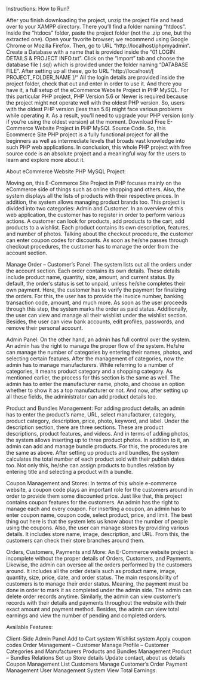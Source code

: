 Instructions: How to Run?

After you finish downloading the project, unzip the project file and head over to your XAMPP directory.
There you’ll find a folder naming “htdocs”.
Inside the “htdocs” folder, paste the project folder (not the .zip one, but the extracted one).
Open your favorite browser; we recommend using Google Chrome or Mozilla Firefox.
Then, go to URL “http://localhost/phpmyadmin“.
Create a Database with a name that is provided inside the “01 LOGIN DETAILS & PROJECT INFO.txt”.
Click on the “Import” tab and choose the database file (.sql) which is provided under the folder naming “DATABASE FILE”.
After setting up all these, go to URL “http://localhost/[ PROJECT_FOLDER_NAME ]/“
All the login details are provided inside the project folder, check that out and enter in order to use it.
And there you have it, a full setup of the eCommerce Website Project in PHP MySQL. For this particular PHP project, PHP Version 5.6 or Newer is required because the project might not operate well with the oldest PHP version. So, users with the oldest PHP version (less than 5.6) might face various problems while operating it. As a result, you’ll need to upgrade your PHP version (only if you’re using the oldest version) at the moment. Download Free E-Commerce Website Project in PHP MySQL Source Code. So, this Ecommerce Site PHP project is a fully functional project for all the beginners as well as intermediate levels that broads vast knowledge into such PHP web applications. In conclusion, this whole PHP project with free source code is an absolute project and a meaningful way for the users to learn and explore more about it.

About eCommerce Website PHP MySQL Project:

Moving on, this E-Commerce Site Project in PHP focuses mainly on the eCommerce side of things such as online shopping and others.
Also, the system displays all the lists of products with their respective prices. In addition, the system allows managing product brands too.
This project is divided into two categories: Admin and Customer. In an overview of this web application, the customer has to register in order to perform various actions.
A customer can look for products, add products to the cart, add products to a wishlist. Each product contains its own description, features, and number of photos.
Talking about the checkout procedure, the customer can enter coupon codes for discounts. As soon as he/she passes through checkout procedures, the customer has to manage the order from the account section.

Manage Order – Customer’s Panel:
The system lists out all the orders under the account section. Each order contains its own details. These details include product name, quantity, size, amount, and current status. By default, the order’s status is set to unpaid, unless he/she completes their own payment. Here, the customer has to verify the payment for finalizing the orders. For this, the user has to provide the invoice number, banking transaction code, amount, and much more. As soon as the user proceeds through this step, the system marks the order as paid status. Additionally, the user can view and manage all their wishlist under the wishlist section. Besides, the user can view bank accounts, edit profiles, passwords, and remove their personal account.

Admin Panel:
On the other hand, an admin has full control over the system. An admin has the right to manage the proper flow of the system. He/she can manage the number of categories by entering their names, photos, and selecting certain features. After the management of categories, now the admin has to manage manufacturers. While referring to a number of categories, it means product category and a shopping category. As mentioned earlier, the process for this section is the same as well. The admin has to enter the manufacturer name, photo, and choose an option whether to show it as a top manufacturer or not. And now, after setting up all these fields, the administrator can add product details too.

Product and Bundles Management:
For adding product details, an admin has to enter the product’s name, URL, select manufacturer, category, product category, description, price, photo, keyword, and label. Under the description section, there are three sections. These are product descriptions, product features, and videos. And in terms of adding photos, the system allows inserting up to three product photos. In addition to it, an admin can add and manage bundle products. For this, the procedures are the same as above. After setting up products and bundles, the system calculates the total number of each product sold with their publish dates too. Not only this, he/she can assign products to bundles relation by entering title and selecting a product with a bundle.

Coupon Management and Stores:
In terms of this whole e-commerce website, a coupon code plays an important role for the customers around in order to provide them some discounted price. Just like that, this project contains coupon features for the customers. An admin has the right to manage each and every coupon. For inserting a coupon, an admin has to enter coupon name, coupon code, select product, price, and limit. The best thing out here is that the system lets us know about the number of people using the coupons. Also, the user can manage stores by providing various details. It includes store name, image, description, and URL. From this, the customers can check their store branches around them.

Orders, Customers, Payments and More:
An E-Commerce website project is incomplete without the proper details of Orders, Customers, and Payments. Likewise, the admin can oversee all the orders performed by the customers around. It includes all the order details such as product name, image, quantity, size, price, date, and order status. The main responsibility of customers is to manage their order status. Meaning, the payment must be done in order to mark it as completed under the admin side. The admin can delete order records anytime. Similarly, the admin can view customer’s records with their details and payments throughout the website with their exact amount and payment method. Besides, the admin can view total earnings and view the number of pending and completed orders.

Available Features:

Client-Side
Admin Panel
Add to Cart system
Wishlist system
Apply coupon codes
Order Management – Customer
Manage Profile – Customer
Categories and Manufacturers
Products and Bundles Management
Product – Bundles Relations
Set up Store details
Update contact, about us details
Coupon Management
List Customers
Manage Customer’s Order
Payment Management
User Management System
View Total Earnings.



